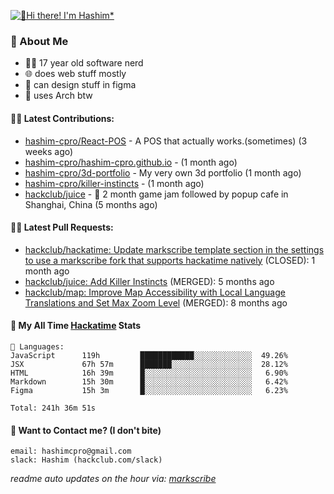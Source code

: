 [![👋Hi there! I'm Hashim*](/assets/intro.gif "Go To hashim-ali.work")](https://hashim-ali.work)

### 📖 About Me
- 👨‍💻 17 year old software nerd
- 🌐 does web stuff mostly
- 🎨 can design stuff in figma
- 🐧 uses Arch btw

#### 👷‍♂️ Latest Contributions:
- [hashim-cpro/React-POS](https://github.com/hashim-cpro/React-POS) - A POS that actually works.(sometimes) (3 weeks ago)
- [hashim-cpro/hashim-cpro.github.io](https://github.com/hashim-cpro/hashim-cpro.github.io) -  (1 month ago)
- [hashim-cpro/3d-portfolio](https://github.com/hashim-cpro/3d-portfolio) - My very own 3d portfolio (1 month ago)
- [hashim-cpro/killer-instincts](https://github.com/hashim-cpro/killer-instincts) -  (1 month ago)
- [hackclub/juice](https://github.com/hackclub/juice) - 🧃 2 month game jam followed by popup cafe in Shanghai, China (5 months ago)

#### 🧑‍💻 Latest Pull Requests:
- [hackclub/hackatime: Update markscribe template section in the settings to use a markscribe fork that supports hackatime natively](https://github.com/hackclub/hackatime/pull/258) (CLOSED): 1 month ago
- [hackclub/juice: Add  Killer Instincts](https://github.com/hackclub/juice/pull/248) (MERGED): 5 months ago
- [hackclub/map: Improve Map Accessibility with Local Language Translations and Set Max Zoom Level](https://github.com/hackclub/map/pull/12) (MERGED): 8 months ago

#### 📡 My All Time [Hackatime](https://hackatime.hackclub.com) Stats
```
💾 Languages:
JavaScript      119h         ████████████░░░░░░░░░░░░░  49.26%
JSX             67h 57m      ███████░░░░░░░░░░░░░░░░░░  28.12%
HTML            16h 39m      █░░░░░░░░░░░░░░░░░░░░░░░░   6.90%
Markdown        15h 30m      █░░░░░░░░░░░░░░░░░░░░░░░░   6.42%
Figma           15h 3m       █░░░░░░░░░░░░░░░░░░░░░░░░   6.23%

Total: 241h 36m 51s
```
#### 📮 Want to Contact me? (I don't bite)
```
email: hashimcpro@gmail.com
slack: Hashim (hackclub.com/slack)
```
_readme auto updates on the hour via: [markscribe](https://github.com/hashim-cpro/markscribe)_